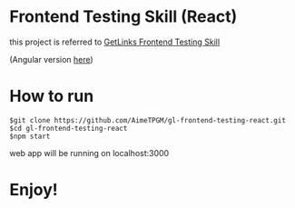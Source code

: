 # Frontend Testing Skill (React)

this project is referred to [GetLinks Frontend Testing Skill](https://github.com/GetLinks/Tech-Guide/tree/master/frontend)

(Angular version [here](https://github.com/AimeTPGM/gl-frontend-testing-angularjs))

# How to run

```
$git clone https://github.com/AimeTPGM/gl-frontend-testing-react.git
$cd gl-frontend-testing-react
$npm start
```

web app will be running on localhost:3000

# Enjoy!